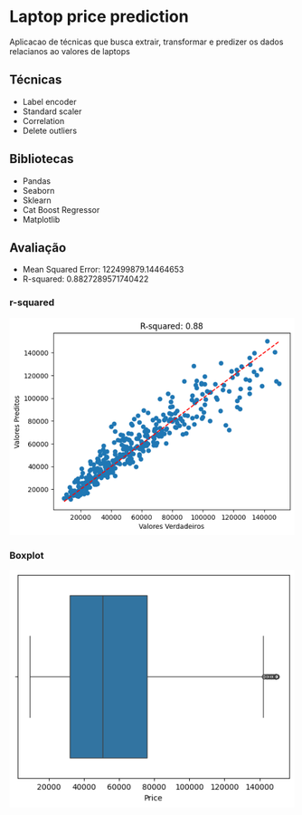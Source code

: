 # Laptop price prediction

Aplicacao de técnicas que busca extrair, transformar e predizer os dados relacianos ao valores de laptops

## Técnicas
* Label encoder
* Standard scaler
* Correlation
* Delete outliers

## Bibliotecas
* Pandas
* Seaborn
* Sklearn
* Cat Boost Regressor
* Matplotlib

## Avaliação

* Mean Squared Error: 122499879.14464653
* R-squared: 0.8827289571740422

### r-squared
![](images/r-squared.png)

### Boxplot
![](images/boxplot.png)
